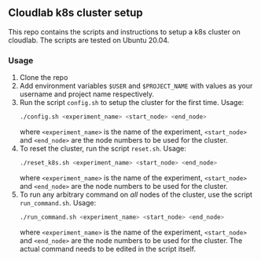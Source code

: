 ## Cloudlab k8s cluster setup

This repo contains the scripts and instructions to setup a k8s cluster on cloudlab. The scripts are tested on Ubuntu 20.04.

### Usage

1. Clone the repo
2. Add environment variables `$USER` and `$PROJECT_NAME` with values as your username and project name respectively.
3. Run the script `config.sh` to setup the cluster for the first time. Usage:  
    ```bash
    ./config.sh <experiment_name> <start_node> <end_node>
    ```
    where `<experiment_name>` is the name of the experiment, `<start_node>` and `<end_node>` are the node numbers to be used for the cluster.
4. To reset the cluster, run the script `reset.sh`. Usage:  
    ```bash
    ./reset_k8s.sh <experiment_name> <start_node> <end_node>
    ```
    where `<experiment_name>` is the name of the experiment, `<start_node>` and `<end_node>` are the node numbers to be used for the cluster.
5. To run any arbitrary command on _all_ nodes of the cluster, use the script `run_command.sh`. Usage:  
    ```bash
    ./run_command.sh <experiment_name> <start_node> <end_node>
    ```
    where `<experiment_name>` is the name of the experiment, `<start_node>` and `<end_node>` are the node numbers to be used for the cluster. The actual command needs to be edited in the script itself.